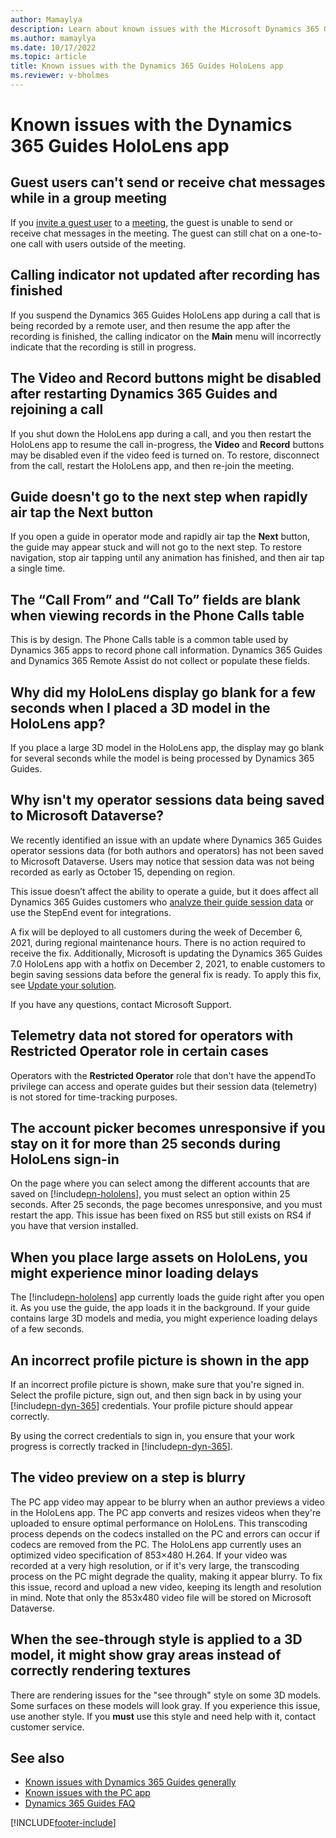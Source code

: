 ```yaml
---
author: Mamaylya
description: Learn about known issues with the Microsoft Dynamics 365 Guides HoloLens app.
ms.author: mamaylya
ms.date: 10/17/2022
ms.topic: article
title: Known issues with the Dynamics 365 Guides HoloLens app
ms.reviewer: v-bholmes
---
```


# Known issues with the Dynamics 365 Guides HoloLens app

## Guest users can't send or receive chat messages while in a group meeting

If you [invite a guest user](admin-add-guest-user.md) to a [meeting](calling-meetings.md), the guest is unable to send or receive chat messages in the meeting. The guest can still chat on a one-to-one call with users outside of the meeting.

## Calling indicator not updated after recording has finished

If you suspend the Dynamics 365 Guides HoloLens app during a call that is being recorded by a remote user, and then resume the app after the recording is finished, the calling indicator on the **Main** menu will incorrectly indicate that the recording is still in progress.

## The Video and Record buttons might be disabled after restarting Dynamics 365 Guides and rejoining a call

If you shut down the HoloLens app during a call, and you then restart the HoloLens app to resume the call in-progress, the **Video** and **Record** buttons may be disabled even if the video feed is turned on. To restore, disconnect from the call, restart the HoloLens app, and then re-join the meeting.

## Guide doesn't go to the next step when rapidly air tap the Next button

If you open a guide in operator mode and rapidly air tap the **Next** button, the guide may appear stuck and will not go to the next step. To restore navigation, stop air tapping until any animation has finished, and then air tap a single time.

## The “Call From” and “Call To” fields are blank when viewing records in the Phone Calls table

This is by design. The Phone Calls table is a common table used by Dynamics 365 apps to record phone call information. Dynamics 365 Guides and Dynamics 365 Remote Assist do not collect or populate these fields. 

## Why did my HoloLens display go blank for a few seconds when I placed a 3D model in the HoloLens app?

If you place a large 3D model in the HoloLens app, the display may go blank for several seconds while the model is being processed by Dynamics 365 Guides.

## Why isn't my operator sessions data being saved to Microsoft Dataverse? 

We recently identified an issue with an update where Dynamics 365 Guides operator sessions data (for both authors and operators) has not been saved to Microsoft Dataverse. Users may notice that session data was not being recorded as early as October 15, depending on region.

This issue doesn’t affect the ability to operate a guide, but it does affect all Dynamics 365 Guides customers who [analyze their guide session data](analytics-overview.md) or use the StepEnd event for integrations. 

A fix will be deployed to all customers during the week of December 6, 2021, during regional maintenance hours. There is no action required to receive the fix. Additionally, Microsoft is updating the Dynamics 365 Guides 7.0 HoloLens app with a hotfix on December 2, 2021, to enable customers to begin saving sessions data before the general fix is ready. To apply this fix, see [Update your solution](upgrade.md).

If you have any questions, contact Microsoft Support.

## Telemetry data not stored for operators with **Restricted Operator** role in certain cases

Operators with the **Restricted Operator** role that don't have the appendTo privilege can access and operate guides but their session data (telemetry) is not stored for time-tracking purposes.

## The account picker becomes unresponsive if you stay on it for more than 25 seconds during HoloLens sign-in 

On the page where you can select among the different accounts that are saved on [!include[pn-hololens](../includes/pn-hololens.md)], you must select an option within 25 seconds. After 25 seconds, the page becomes unresponsive, and you must restart the app. This issue has been fixed on RS5 but still exists on RS4 if you have that version installed.

## When you place large assets on HoloLens, you might experience minor loading delays

The [!include[pn-hololens](../includes/pn-hololens.md)] app currently loads the guide right after you open it. As you use the guide, the app loads it in the background. If your guide contains large 3D models and media, you might experience loading delays of a few seconds.

## An incorrect profile picture is shown in the app 

If an incorrect profile picture is shown, make sure that you're signed in. Select the profile picture, sign out, and then sign back in by using your [!include[pn-dyn-365](../includes/pn-dyn-365.md)] credentials. Your profile picture should appear correctly.

By using the correct credentials to sign in, you ensure that your work progress is correctly tracked in [!include[pn-dyn-365](../includes/pn-dyn-365.md)].

## The video preview on a step is blurry

The PC app video may appear to be blurry when an author previews a video in the HoloLens app. The PC app converts and resizes videos when they're uploaded to ensure optimal performance on HoloLens. This transcoding process depends on the codecs installed on the PC and errors can occur if codecs are removed from the PC. The  HoloLens app currently uses an optimized video specification of 853×480 H.264. If your video was recorded at a very high resolution, or if it's very large, the transcoding process on the PC might degrade the quality, making it appear blurry. To fix this issue, record and upload a new video, keeping its length and resolution in mind. Note that only the 853x480 video file will be stored on Microsoft Dataverse.

## When the see-through style is applied to a 3D model, it might show gray areas instead of correctly rendering textures 

There are rendering issues for the "see through" style on some 3D models. Some surfaces on these models will look gray. If you experience this issue, use another style. If you **must** use this style and need help with it, contact customer service.

## See also

- [Known issues with Dynamics 365 Guides generally](known-issues.md)
- [Known issues with the PC app](known-issues-pc-app.md)
- [Dynamics 365 Guides FAQ](faq.md)


[!INCLUDE[footer-include](../includes/footer-banner.md)]
